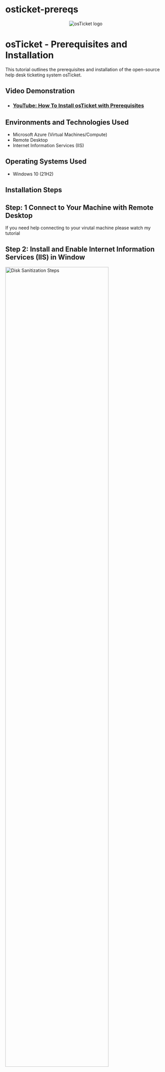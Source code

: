 # osticket-prereqs
<p align="center">
<img src="https://i.imgur.com/Clzj7Xs.png" alt="osTicket logo"/>
</p>

<h1>osTicket - Prerequisites and Installation</h1>
This tutorial outlines the prerequisites and installation of the open-source help desk ticketing system osTicket.<br />


<h2>Video Demonstration</h2>

- ### [YouTube: How To Install osTicket with Prerequisites](https://www.youtube.com)

<h2>Environments and Technologies Used</h2>

- Microsoft Azure (Virtual Machines/Compute)
- Remote Desktop
- Internet Information Services (IIS)

<h2>Operating Systems Used </h2>

- Windows 10</b> (21H2)





<h2> Installation Steps</h2>



<h2> Step: 1 Connect to Your Machine with Remote Desktop</h2> 
</p> If you need help connecting to your virutal machine please watch my tutorial</p>

<p>
  <h2> Step 2: Install and Enable Internet Information Services (IIS) in Window </h2>
  <img src="https://i.imgur.com/i9bIcLO.png" height="80%" width="80%" alt="Disk Sanitization Steps"/>
</p>
<p>
  Open the Start menu and search for Control Panel. Once in the Control Panel, click on Uninstall a Program under the "Programs" section. Then, on the left-hand side, select Turn Windows features on or off. In the list that appears, locate and check the box for Internet Information Services (IIS) to enable it, then click OK to apply the changes.</p>
<br />

<h2> Step 3: Download, Install, and Open the Web Platform Installer</h2>
<p>
  
</p>

<p> Installing osTicket via Web Platform Installer

  Go to the osTicket Installation Files page and click on Download Web Platform Installer. If you're prompted with a warning or confirmation, select Download Anyway to proceed.

Once the download is complete, click Open File from the top-right corner of your browser to begin the installation. Follow the on-screen prompts to complete the setup of the Web Platform Installer.

After the installation finishes, go ahead and launch the Web Platform Installer to begin setting up the components needed for osTicket.

 <img src="https://i.imgur.com/zOacQEI.jpeg" height="80%" width="80%" alt="Disk Sanitization Steps"/>
</p>
<p>
Once the Web Platform Installer is open, go to the top-right corner and search for MySQL 5.5. Locate MySQL Windows 5.5 in the results and click Add. Next, search for PHP in the same search bar, then adjust the list to sort by name. Add all the simple x86 versions of PHP up to version 7.3 from the sorted list. After selecting all the required components, click Install at the bottom of the screen. During installation, you’ll be prompted to create a username and password to complete the setup.
</p>
<br />



<img src="https://i.imgur.com/chIwF6F.png" height="80%" width="80%" alt="Disk Sanitization Steps"/>
<img src="https://i.imgur.com/5G6lK61.jpeg" height="80%" width="80%" alt="Disk Sanitization Steps"/>
<p>
When prompted during the installation, set the username as root and the password as Password1, then follow the on-screen instructions to complete the process. If you receive a message saying that “some products have failed to install,” you can safely ignore it—just click Finish to proceed. Next, download and install the following required components from the provided lab files: PHP version 7.3.8, PHP Manager 1.5.0 for IIS 10, and the Microsoft Visual C++ 2009 Redistributable Package. These installations are essential for ensuring that osTicket runs smoothly on your system.</p>


<img src="https://i.imgur.com/f5ndQ4O.jpeg" height="80%" width="80%" alt="Disk Sanitization Steps"/> 
<img src="https://i.imgur.com/9Hh5h2L.jpeg" height="80%" width="80%" alt="Disk Sanitization Steps"/> 

<h2> Step 4: Install osTicket v1.15.8</h2>
<p>To begin the installation process, first download the osTicket file provided in the lab files. Once the download is complete, right-click on the file and select "Extract All" to unzip its contents. After extraction, open the newly created osTicket folder. Inside, you'll find a folder named "Upload". Copy this Upload folder and paste it into the following directory: C:\inetpub\wwwroot. Once the folder is in place, rename "Upload" to "osTicket" to keep things organized and to ensure proper configuration during setup</p>

<img src="https://i.imgur.com/44H21vB.jpeg" height="80%" width="80%" alt="Disk Sanitization Steps"/> 
<img src="https://i.imgur.com/RCsMAAC.jpeg" height="80%" width="80%" alt="Disk Sanitization Steps"/>

<h2> Step 5: Restart the IIS Server</h2>
<p> Next, search for Internet Information Services (IIS) in the Start menu and select Open to launch the IIS Manager. Once it's open, click Restart on the right-hand side to ensure the web server is refreshed and ready to serve your files.

In the left-hand panel, navigate through the directory tree by selecting your computer name (e.g., VirtualMachine) > Sites > Default Web Site, and then click on the osTicket folder you previously placed in the wwwroot directory.

With osTicket selected, look to the right-hand panel and click “Browse *:80”. This will launch your default web browser and open the osTicket setup page, confirming that your installation is being served correctly.

Before moving forward with the setup, return to IIS Manager to continue with the necessary configuration steps.</p>

<p> </p>


<img src="https://i.imgur.com/bMXwpEU.jpeg" height="80%" width="80%" alt="Disk Sanitization Steps"/> 
<img src="https://i.imgur.com/NMz0MFd.jpeg" height="80%" width="80%" alt="Disk Sanitization Steps"/>

<h2> Step 6: Enable Extensions in IIS </h2>
<p> Return to IIS Manager and navigate to Sites > Default Web Site > osTicket. Once there, double-click on PHP Manager in the main window. Scroll down to the bottom of the screen and click on "Enable or Disable an Extension" under the PHP Extensions section.

In the list that appears, locate the following extensions: php_imap.dll (this may already be enabled), php_intl.dll, and php_opcache.dll. Right-click on each one and select Enable to ensure they're active. These extensions are essential for osTicket to function properly, especially for features like email piping and internationalization.</p>

<img src="https://i.imgur.com/bMXwpEU.jpeg" height="80%" width="80%" alt="Disk Sanitization Steps"/> 
<img src="https://i.imgur.com/NMz0MFd.jpeg" height="80%" width="80%" alt="Disk Sanitization Steps"/>
<h2> Step 7: Refresh the osTicket Site in Your Browser</h2>
<p>After enabling the necessary PHP extensions, return to your web browser and refresh the osTicket site. You should now see that the Intl Extension has a green checkmark next to it on the requirements page. This indicates that the extension is properly enabled and that your environment is correctly configured to proceed with the installation.</p>
<img src="https://i.imgur.com/NMz0MFd.jpeg" height="80%" width="80%" alt="Disk Sanitization Steps"/> 

<h2> Step 8: Rename</h2>
<p> Open File Explorer and navigate to the following path:
C: > inetpub > wwwroot > osTicket > include.

Inside the include folder, locate the file named ost-SAMPLEconfig.php. Right-click on this file and rename it to ost-config.php. This step is essential, as osTicket requires this configuration file to complete the installation process and connect to the database properly./p>

<img src="https://i.imgur.com/0Yunw16.jpeg" height="80%" width="80%" alt="Disk Sanitization Steps"/>
<h2> Step 9: Assign Permissions to ost-config.php</h2>
<p>Right-click on the ost-config.php file and select Properties. In the Properties window, go to the Security tab and click on the Advanced button. Under the Permissions section, click Disable Inheritance, then choose “Remove all inherited permissions from this object.”

This step helps secure the configuration file by ensuring only explicitly defined permissions apply, reducing the risk of unauthorized access or modifications.</p>

<img src="https://i.imgur.com/nCQ6UBM.jpeg" height="80%" width="80%" alt="Disk Sanitization Steps"/> 
<p>Next, click on Add, then select Select a principal. In the dialog box that appears, type "Everyone" and click Check Names to verify the entry. Once confirmed, click OK.

In the permissions window, check Full control to grant all permissions to "Everyone." After selecting all the boxes, click Apply, then OK to save the changes. This temporary permission setting allows osTicket to write to the configuration file during installation. You can tighten these permissions after the setup is complete to enhance security.</p>



<h2> Step 10: Continue Settting Up osTicket in Browser</h2>
<p>Return to your web browser and click Continue to proceed with the osTicket setup. On the configuration page, fill out the required fields as follows:

Name: Enter a name for your helpdesk (e.g., Helpdesk).

Email: Use any valid email address you'd like to associate with the helpdesk.

First Name: Enter your own first name.

Last Name: Enter your own last name.

Email Address: Provide a valid personal email address—this should be different from the helpdesk's default email.

Username: Use user_admin as the administrator username.

Password: Set the password to Password1.

This information sets up your helpdesk identity and creates the main admin account for accessing the osTicket dashboard.</p>
<img src="https://i.imgur.com/oT7zaf3.jpeg" height="80%" width="80%" alt="Disk Sanitization Steps"/> 

<h2> Step 11: Download and Install HeidiSQL</h2>
<p>Next, go to the osTicket Installation Files link provided in your lab and download HeidiSQL, a tool used to manage MySQL databases. Once the download is complete, install and launch HeidiSQL.

In the HeidiSQL interface, click "New" at the bottom-left corner to create a new session. For the connection settings, enter the following:

User: root

Password: Password

After entering the credentials, click Open to connect to the MySQL server.

Once connected, look to the left panel, right-click on Unnamed (or the server name), and select Create New > Database. When prompted, name the new database osTicket and click OK to create it. This will serve as the database for your osTicket installation.</p>

<img src="https://i.imgur.com/MAtavm2.jpeg" height="80%" width="80%" alt="Disk Sanitization Steps"/> 
<img src="https://i.imgur.com/cIViv8Q.jpeg" height="80%" width="80%" alt="Disk Sanitization Steps"/> 
<h2> Step 12: Continue Setting Up osTicket</h2>
<p>Return to your web browser to complete the osTicket installation form. For the MySQL Database, enter osTicket—this is the database you created earlier in HeidiSQL.

For the MySQL Username, type root, and for the MySQL Password, enter Password1 (make sure it matches what you configured earlier).

Once all the required fields are filled out, click Install Now to begin the final installation process.</p>
<img src="https://i.imgur.com/kWH43qO.jpeg" height="80%" width="80%" alt="Disk Sanitization Steps"/> 

<h2>Congratulations! You have sucessfully installed osTicket adn all of its pre-requisite files!</h2>

<img src="https://i.imgur.com/tNwHF8y.jpeg" height="80%" width="80%" alt="Disk Sanitization Steps"/> 

